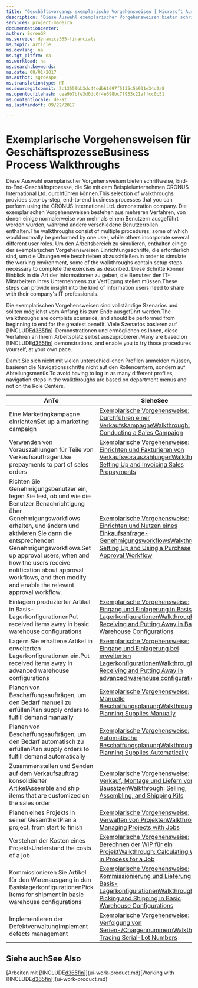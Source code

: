 ```yaml
---
title: "Geschäftsvorgangs exemplarische Vorgehensweisen | Microsoft Ausgleich."
description: "Diese Auswahl exemplarischer Vorgehensweisen bieten schrittweise, End-to-End-Geschäftsprozesse, die Sie mit dem Beispielunternehmen CRONUS International Ltd. durchführen können. Die exemplarischen Vorgehensweisen bestehen aus mehreren Verfahren, von denen einige normalerweise von mehr als einem Benutzern ausgeführt werden würden, während andere verschiedene Benutzerrollen enthalten. Um den Arbeitsbereich zu simulieren, enthalten einige der exemplarischen Vorgehensweisen Einrichtungsschritte, die erforderlich sind, um die Übungen wie beschrieben abzuschließen. Diese Schritte können Einblick in die Art der Informationen zu geben, die Benutzer den IT-Mitarbeitern ihres Unternehmens zur Verfügung stellen müssen."
services: project-madeira
documentationcenter: 
author: SorenGP
ms.service: dynamics365-financials
ms.topic: article
ms.devlang: na
ms.tgt_pltfrm: na
ms.workload: na
ms.search.keywords: 
ms.date: 08/01/2017
ms.author: sgroespe
ms.translationtype: HT
ms.sourcegitcommit: 2c13559bb3dc44cdb61697f5135c5b931e34d2a8
ms.openlocfilehash: cea9b7bfe3d0dc0f4e698bc7f933c21affcc0c51
ms.contentlocale: de-at
ms.lasthandoff: 09/22/2017

---
```

# <a name="business-process-walkthroughs"></a><span data-ttu-id="6b283-106">Exemplarische Vorgehensweisen für Geschäftsprozesse</span><span class="sxs-lookup"><span data-stu-id="6b283-106">Business Process Walkthroughs</span></span>
<span data-ttu-id="6b283-107">Diese Auswahl exemplarischer Vorgehensweisen bieten schrittweise, End-to-End-Geschäftsprozesse, die Sie mit dem Beispielunternehmen CRONUS International Ltd. durchführen können.</span><span class="sxs-lookup"><span data-stu-id="6b283-107">This selection of walkthroughs provides step-by-step, end-to-end business processes that you can perform using the CRONUS International Ltd. demonstration company.</span></span> <span data-ttu-id="6b283-108">Die exemplarischen Vorgehensweisen bestehen aus mehreren Verfahren, von denen einige normalerweise von mehr als einem Benutzern ausgeführt werden würden, während andere verschiedene Benutzerrollen enthalten.</span><span class="sxs-lookup"><span data-stu-id="6b283-108">The walkthroughs consist of multiple procedures, some of which would normally be performed by one user, while others incorporate several different user roles.</span></span> <span data-ttu-id="6b283-109">Um den Arbeitsbereich zu simulieren, enthalten einige der exemplarischen Vorgehensweisen Einrichtungsschritte, die erforderlich sind, um die Übungen wie beschrieben abzuschließen.</span><span class="sxs-lookup"><span data-stu-id="6b283-109">In order to simulate the working environment, some of the walkthroughs contain setup steps necessary to complete the exercises as described.</span></span> <span data-ttu-id="6b283-110">Diese Schritte können Einblick in die Art der Informationen zu geben, die Benutzer den IT-Mitarbeitern ihres Unternehmens zur Verfügung stellen müssen.</span><span class="sxs-lookup"><span data-stu-id="6b283-110">These steps can provide insight into the kind of information users need to share with their company's IT professionals.</span></span>  

 <span data-ttu-id="6b283-111">Die exemplarischen Vorgehensweisen sind vollständige Szenarios und sollten möglichst vom Anfang bis zum Ende ausgeführt werden.</span><span class="sxs-lookup"><span data-stu-id="6b283-111">The walkthroughs are complete scenarios, and should be performed from beginning to end for the greatest benefit.</span></span> <span data-ttu-id="6b283-112">Viele Szenarios basieren auf [!INCLUDE[d365fin](includes/d365fin_md.md)]-Demonstrationen und ermöglichen es Ihnen, diese Verfahren an Ihrem Arbeitsplatz selbst auszuprobieren.</span><span class="sxs-lookup"><span data-stu-id="6b283-112">Many are based on [!INCLUDE[d365fin](includes/d365fin_md.md)] demonstrations, and enable you to try those procedures yourself, at your own pace.</span></span>  

 <span data-ttu-id="6b283-113">Damit Sie sich nicht mit vielen unterschiedlichen Profilen anmelden müssen, basieren die Navigationsschritte nicht auf den Rollencentern, sondern auf Abteilungsmenüs.</span><span class="sxs-lookup"><span data-stu-id="6b283-113">To avoid having to log in as many different profiles, navigation steps in the walkthroughs are based on department menus and not on the Role Centers.</span></span>  

|<span data-ttu-id="6b283-114">An</span><span class="sxs-lookup"><span data-stu-id="6b283-114">To</span></span>|<span data-ttu-id="6b283-115">Siehe</span><span class="sxs-lookup"><span data-stu-id="6b283-115">See</span></span>|  
|--------|---------|  
|<span data-ttu-id="6b283-116">Eine Marketingkampagne einrichten</span><span class="sxs-lookup"><span data-stu-id="6b283-116">Set up a marketing campaign</span></span>|[<span data-ttu-id="6b283-117">Exemplarische Vorgehensweise: Durchführen einer Verkaufskampagne</span><span class="sxs-lookup"><span data-stu-id="6b283-117">Walkthrough: Conducting a Sales Campaign</span></span>](walkthrough-conducting-a-sales-campaign.md)|  
|<span data-ttu-id="6b283-118">Verwenden von Vorauszahlungen für Teile von Verkaufsaufträgen</span><span class="sxs-lookup"><span data-stu-id="6b283-118">Use prepayments to part of sales orders</span></span>|[<span data-ttu-id="6b283-119">Exemplarische Vorgehensweise: Einrichten und Fakturieren von Verkaufsvorauszahlungen</span><span class="sxs-lookup"><span data-stu-id="6b283-119">Walkthrough: Setting Up and Invoicing Sales Prepayments</span></span>](walkthrough-setting-up-and-invoicing-sales-prepayments.md)|  
|<span data-ttu-id="6b283-120">Richten Sie Genehmigungsbenutzer ein, legen Sie fest, ob und wie die Benutzer Benachrichtigung über Genehmigungsworkflows erhalten, und ändern und aktivieren Sie dann die entsprechenden Genehmigungsworkflows.</span><span class="sxs-lookup"><span data-stu-id="6b283-120">Set up approval users, when and how the users receive notification about approval workflows, and then modify and enable the relevant approval workflow.</span></span>|[<span data-ttu-id="6b283-121">Exemplarische Vorgehensweise: Einrichten und Nutzen eines Einkaufsanfrage-Genehmigungsworkflows</span><span class="sxs-lookup"><span data-stu-id="6b283-121">Walkthrough: Setting Up and Using a Purchase Approval Workflow</span></span>](walkthrough-setting-up-and-using-a-purchase-approval-workflow.md)|  
|<span data-ttu-id="6b283-122">Einlagern produzierter Artikel in Basis-Lagerkonfigurationen</span><span class="sxs-lookup"><span data-stu-id="6b283-122">Put received items away in basic warehouse configurations</span></span>|[<span data-ttu-id="6b283-123">Exemplarische Vorgehensweise: Eingang und Einlagerung in Basis-Lagerkonfigurationen</span><span class="sxs-lookup"><span data-stu-id="6b283-123">Walkthrough: Receiving and Putting Away in Basic Warehouse Configurations</span></span>](walkthrough-receiving-and-putting-away-in-basic-warehousing.md)|  
|<span data-ttu-id="6b283-124">Lagern Sie erhaltene Artikel in erweiterten Lagerkonfigurationen ein.</span><span class="sxs-lookup"><span data-stu-id="6b283-124">Put received items away in advanced warehouse configurations</span></span>|[<span data-ttu-id="6b283-125">Exemplarische Vorgehensweise: Eingang und Einlagerung bei erweiterten Lagerkonfigurationen</span><span class="sxs-lookup"><span data-stu-id="6b283-125">Walkthrough: Receiving and Putting Away in advanced warehouse configurations</span></span>](walkthrough-receiving-and-putting-away-in-advanced-warehousing.md)|  
|<span data-ttu-id="6b283-126">Planen von Beschaffungsaufträgen, um den Bedarf manuell zu erfüllen</span><span class="sxs-lookup"><span data-stu-id="6b283-126">Plan supply orders to fulfill demand manually</span></span>|[<span data-ttu-id="6b283-127">Exemplarische Vorgehensweise: Manuelle Beschaffungsplanung</span><span class="sxs-lookup"><span data-stu-id="6b283-127">Walkthrough: Planning Supplies Manually</span></span>](walkthrough-planning-supplies-manually.md)|  
|<span data-ttu-id="6b283-128">Planen von Beschaffungsaufträgen, um den Bedarf automatisch zu erfüllen</span><span class="sxs-lookup"><span data-stu-id="6b283-128">Plan supply orders to fulfill demand automatically</span></span>|[<span data-ttu-id="6b283-129">Exemplarische Vorgehensweise: Automatische Beschaffungsplanung</span><span class="sxs-lookup"><span data-stu-id="6b283-129">Walkthrough: Planning Supplies Automatically</span></span>](walkthrough-planning-supplies-automatically.md)|  
|<span data-ttu-id="6b283-130">Zusammenstellen und Senden auf dem Verkaufsauftrag konsolidierter Artikel</span><span class="sxs-lookup"><span data-stu-id="6b283-130">Assemble and ship items that are customized on the sales order</span></span>|[<span data-ttu-id="6b283-131">Exemplarische Vorgehensweise: Verkauf, Montage und Liefern von Bausätzen</span><span class="sxs-lookup"><span data-stu-id="6b283-131">Walkthrough: Selling, Assembling, and Shipping Kits</span></span>](walkthrough-selling-assembling-and-shipping-kits.md)|  
|<span data-ttu-id="6b283-132">Planen eines Projekts in seiner Gesamtheit</span><span class="sxs-lookup"><span data-stu-id="6b283-132">Plan a project, from start to finish</span></span>|[<span data-ttu-id="6b283-133">Exemplarische Vorgehensweise: Verwalten von Projekten</span><span class="sxs-lookup"><span data-stu-id="6b283-133">Walkthrough: Managing Projects with Jobs</span></span>](walkthrough-managing-projects-with-jobs.md)|  
|<span data-ttu-id="6b283-134">Verstehen der Kosten eines Projekts</span><span class="sxs-lookup"><span data-stu-id="6b283-134">Understand the costs of a job</span></span>|[<span data-ttu-id="6b283-135">Exemplarische Vorgehensweise: Berechnen der WIP für ein Projekt</span><span class="sxs-lookup"><span data-stu-id="6b283-135">Walkthrough: Calculating Work in Process for a Job</span></span>](walkthrough-calculating-work-in-process-for-a-job.md)|  
|<span data-ttu-id="6b283-136">Kommissionieren Sie Artikel für den Warenausgang in den Basislagerkonfigurationen</span><span class="sxs-lookup"><span data-stu-id="6b283-136">Pick items for shipment in basic warehouse configurations</span></span>|[<span data-ttu-id="6b283-137">Exemplarische Vorgehensweise: Kommissionierung und Lieferung in Basis-Lagerkonfigurationen</span><span class="sxs-lookup"><span data-stu-id="6b283-137">Walkthrough: Picking and Shipping in Basic Warehouse Configurations</span></span>](walkthrough-picking-and-shipping-in-basic-warehousing.md)|  
|<span data-ttu-id="6b283-138">Implementieren der Defektverwaltung</span><span class="sxs-lookup"><span data-stu-id="6b283-138">Implement defects management</span></span>|[<span data-ttu-id="6b283-139">Exemplarische Vorgehensweise: Verfolgung von Serien-/Chargennummern</span><span class="sxs-lookup"><span data-stu-id="6b283-139">Walkthrough: Tracing Serial-Lot Numbers</span></span>](walkthrough-tracing-serial-lot-numbers.md)|  

## <a name="see-also"></a><span data-ttu-id="6b283-140">Siehe auch</span><span class="sxs-lookup"><span data-stu-id="6b283-140">See Also</span></span>
<span data-ttu-id="6b283-141">[Arbeiten mit [!INCLUDE[d365fin](includes/d365fin_md.md)]](ui-work-product.md)</span><span class="sxs-lookup"><span data-stu-id="6b283-141">[Working with [!INCLUDE[d365fin](includes/d365fin_md.md)]](ui-work-product.md)</span></span>  

